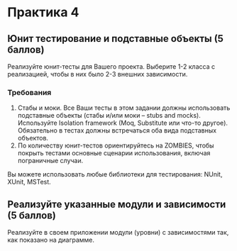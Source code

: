 # Практика 4

## Юнит тестирование и подставные объекты (5 баллов)

Реализуйте юнит-тесты для Вашего проекта. Выберите 1-2 класса с реализацией, чтобы в них было 2-3 внешних зависимости.

### Требования

1. Стабы и моки. Все Ваши тесты в этом задании должны использовать подставные объекты
(стабы и/или моки – stubs and mocks). Используйте Isolation framework (Moq, Substitute или
что-то другое). Обязательно в тестах должны встречаться оба вида подставных объектов.
1. По количеству юнит-тестов ориентируйтесь на ZOMBIES, чтобы покрыть тестами основные
сценарии использования, включая пограничные случаи.

Вы можете использовать любые библиотеки для тестирования: NUnit, XUnit, MSTest.

## Реализуйте указанные модули и зависимости (5 баллов)

Реализуйте в своем приложении модули (уровни) с зависимостями так, как показано на диаграмме.
